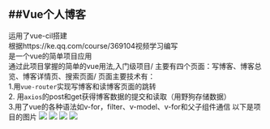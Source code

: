 ##Vue个人博客
--
运用了vue-cil搭建<br>
根据https://ke.qq.com/course/369104视频学习编写<br>
是一个vue的简单项目应用<br>
通过此项目掌握的简单的vue用法,入门级项目/
主要有四个页面：写博客、博客总览、博客详情页、搜索页面/
页面主要技术有：<br>
1.用`vue-router`实现写博客和读博客页面的跳转<br>
2. 用`axios`的post和get获得博客数据的提交和读取（用野狗存储数据）<br>
3.用了vue的各种语法如v-for，filter、v-model、v-for和父子组件通信
以下是项目的图片
![](https://github.com/liujia6/blogVue/1.png)
![](https://github.com/liujia6/blogVue/2.png)
![](https://github.com/liujia6/blogVue/3.png)
![](https://github.com/liujia6/blogVue/4.png)